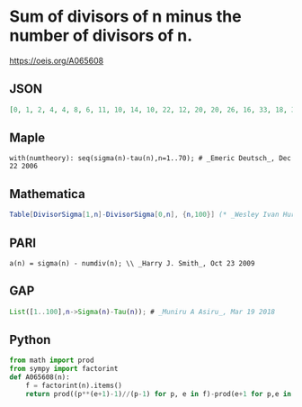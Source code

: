 # Sum of divisors of n minus the number of divisors of n\.
https://oeis.org/A065608
## JSON
```JSON
[0, 1, 2, 4, 4, 8, 6, 11, 10, 14, 10, 22, 12, 20, 20, 26, 16, 33, 18, 36, 28, 32, 22, 52, 28, 38, 36, 50, 28, 64, 30, 57, 44, 50, 44, 82, 36, 56, 52, 82, 40, 88, 42, 78, 72, 68, 46, 114, 54, 87, 68, 92, 52, 112, 68, 112, 76, 86, 58, 156, 60, 92, 98, 120, 80, 136, 66, 120, 92]
```
## Maple
```Maple
with(numtheory): seq(sigma(n)-tau(n),n=1..70); # _Emeric Deutsch_, Dec 22 2006
```
## Mathematica
```Mathematica
Table[DivisorSigma[1,n]-DivisorSigma[0,n], {n,100}] (* _Wesley Ivan Hurt_, Dec 26 2013 *)
```
## PARI
```PARI
a(n) = sigma(n) - numdiv(n); \\ _Harry J. Smith_, Oct 23 2009
```
## GAP
```GAP
List([1..100],n->Sigma(n)-Tau(n)); # _Muniru A Asiru_, Mar 19 2018
```
## Python
```Python
from math import prod
from sympy import factorint
def A065608(n):
    f = factorint(n).items()
    return prod((p**(e+1)-1)//(p-1) for p, e in f)-prod(e+1 for p,e in f) # _Chai Wah Wu_, Jul 16 2022
```
